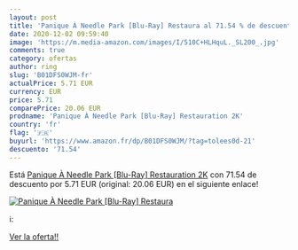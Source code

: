 ```yaml
---
layout: post
title: 'Panique À Needle Park [Blu-Ray] Restaura al 71.54 % de descuento'
date: 2020-12-02 09:59:40
image: 'https://m.media-amazon.com/images/I/510C+HLHquL._SL200_.jpg'
comments: true
category: ofertas
author: ring
slug: 'B01DFS0WJM-fr'
actualPrice: 5.71 EUR
currency: EUR
price: 5.71
comparePrice: 20.06 EUR
prodname: 'Panique À Needle Park [Blu-Ray] Restauration 2K'
country: 'fr'
flag: '🇫🇷'
buyurl: 'https://www.amazon.fr/dp/B01DFS0WJM/?tag=tolees0d-21'
descuento: '71.54'
---
```


Está [Panique À Needle Park [Blu-Ray] Restauration 2K](https://www.amazon.fr/dp/B01DFS0WJM/?tag=tolees0d-21) con 71.54 de descuento por 5.71 EUR (original: 20.06 EUR) en el siguiente enlace!

[![Panique À Needle Park [Blu-Ray] Restaura](https://m.media-amazon.com/images/I/510C+HLHquL._SL200_.jpg)](https://www.amazon.fr/dp/B01DFS0WJM/?tag=tolees0d-21)

ℹ️:


[Ver la oferta!!](https://www.amazon.fr/dp/B01DFS0WJM/?tag=tolees0d-21)
